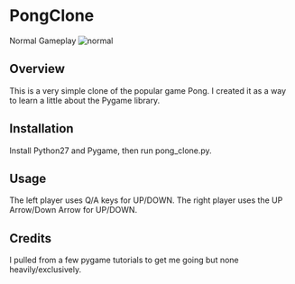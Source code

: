 # PongClone #

Normal Gameplay
![normal](/../resources/pong_ss.png?raw=true)

## Overview ##

This is a very simple clone of the popular game Pong. I created it as a way to learn a little about the Pygame library.

## Installation ##

Install Python27 and Pygame, then run pong_clone.py.

## Usage ##

The left player uses Q/A keys for UP/DOWN. The right player uses the UP Arrow/Down Arrow for UP/DOWN.

## Credits ##

I pulled from a few pygame tutorials to get me going but none heavily/exclusively.
